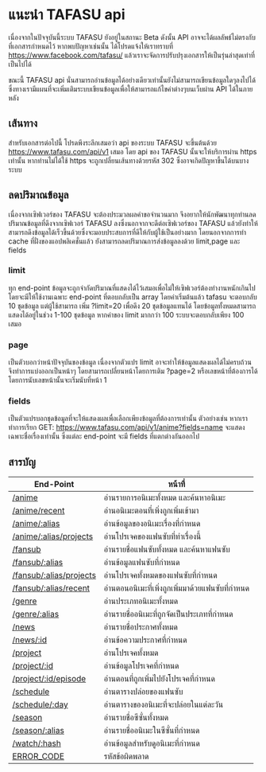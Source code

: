 # แนะนำ TAFASU api
เนื่องจากในปัจจุบันนี้ระบบ TAFASU ยังอยู่ในสถานะ Beta ดังนั้น API อาจจะได้ผลลัพธ์ไม่ตรงกับที่เอกสารกำหนดไว้ หากพบปัญหาเช่นนั้น ได้โปรดแจ้งให้เราทราบที่ https://www.facebook.com/tafasu/ แล้วเราจะจัดการปรับปรุงเอกสารให้เป็นรุ่นล่าสุดเท่าที่เป็นไปได้

ขณะนี้ TAFASU api นั่นสามารถอ่านข้อมูลได้อย่างเดียวเท่านั้นยังไม่สามารถเขียนข้อมูลใดๆลงไปได้ ซึ่งทางเรามีแผนที่จะเพิ่มเติมระบบเขียนข้อมูลเพื่อให้สามารถแก้ไขค่าต่างๆบนเว็บผ่าน API ได้ในภายหลัง

## เส้นทาง
สำหรับเอกสารต่อไปนี้ โปรดพึงระลึกเสมอว่า api ของระบบ TAFASU จะขึ้นต้นด้วย https://www.tafasu.com/api/v1 เสมอ โดย api ของ TAFASU นั้นจะให้บริการผ่าน https เท่านั้น หากท่านไม่ได้ใช้ https จะถูกเปลี่ยนเส้นทางด้วยรหัส 302 ซึ่งอาจเกิดปัญหาขึ้นได้บนบางระบบ

## ลดปริมาณข้อมูล
เนื่องจากเซิฟเวอร์ของ TAFASU จะต้องประมวลผลคำขอจำนวนมาก จึงอยากให้นักพัฒนาทุกท่านลดปริมาณข้อมูลที่ดึงจากเซิฟเวอร์ TAFASU ลงซึ่งนอกจากจะดีต่อเซิฟเวอร์ของ TAFASU แล้วยังทำให้สามารถดึงข้อมูลได้เร็วขึ้นด้วยซึ่งจะมอบประสบการที่ดีให้กับผู้ใช้เป็นอย่างมาก โดยนอกจากการทำ cache ที่ฝั่งของแอปพลิเคชั่นแล้ว ยังสามารถลดปริมาณการส่งข้อมูลลงด้วย limit,page และ fields

### limit
ทุก end-point ข้อมูลจะถูกจำกัดปริมาณที่แสดงได้ไว้เสมอเพื่อไม่ให้เซิฟเวอร์ต้องทำงานหนักเกินไป โดยจะมีให้ใช้งานเฉพาะ end-point ที่ตอบกลับเป็น array โดยค่าเริ่มต้นแล้ว tafasu จะตอบกลับ 10 ชุดข้อมูล แต่ผู้ใช้สามารถ เพิ่ม ?limit=20 เพื่อดึง 20 ชุดข้อมูลแทนได้ โดยข้อมูลทั้งหมดสามารถ แสดงได้อยู่ในช่วง 1-100 ชุดข้อมูล หากค่าของ limit มากกว่า 100 ระบบจะตอบกลับเพียง 100 เสมอ

### page
เป็นตัวบอกว่าหน้าปัจจุบันของข้อมูล เนื่องจากตัวแปร limit อาจะทำให้ข้อมูลแสดงผลได้ไม่ครบถ้วน จึงทำการแบ่งออกเป็นหน้าๆ โดยสามารถเปลี่ยนหน้าโดยการเติม ?page=2 หรือเลขหน้าที่ต้องการได้ โดยการนับเลขหน้านั้นจะเริ่มนับที่หน้า 1

### fields
เป็นตัวแปรบอกชุดข้อมูลที่จะให้แสดงผลเพื่อเลือกเพียงข้อมูลที่ต้องการเท่านั้น ตัวอย่างเช่น หากเราทำการเรียก GET: https://www.tafasu.com/api/v1/anime?fields=name จะแสดงเฉพาะชื่อเรื่องเท่านั้น ซึ่งแต่ละ end-point จะมี fields ที่แตกต่างกันออกไป

## สารบัญ
End-Point                      | หน้าที่
-------------------------------|----------------------------------------
[/anime](anime.md)                                | อ่านรายการอนิเมะทั้งหมด และค้นหาอนิเมะ
[/anime/recent](anime_recent.md)                  | อ่านอนิเมะตอนที่เพิ่งถูกเพิ่มเข้ามา
[/anime/:alias](anime_alias.md)                   | อ่านข้อมูลของอนิเมะเรื่องที่กำหนด
[/anime/:alias/projects](anime_project.md)        | อ่านโปรเจคของแฟนซับที่ทำเรื่องนี้
[/fansub](fansub.md)                              | อ่านรายชื่อแฟนซับทั้งหมด และค้นหาแฟนซับ
[/fansub/:alias](fansub_alias.md)                 | อ่านข้อมูลแฟนซับที่กำหนด
[/fansub/:alias/projects](fansub_project.md)      | อ่านโปรเจคทั้งหมดของแฟนซับที่กำหนด
[/fansub/:alias/recent](fansub_recent.md)         | อ่านตอนอนิเมะที่เพิ่งถูกเพิ่มมาด้วยแฟนซับที่กำหนด
[/genre](genre.md)                                | อ่านประเภทอนิเมะทั้งหมด
[/genre/:alias](genre_alias.md)                   | อ่านรายชื่ออนิเมะที่ถูกจัดเป็นประเภทที่กำหนด
[/news](news.md)                                  | อ่านรายชื่อประกาศทั้งหมด
[/news/:id](news_id.md)                           | อ่านข้อความประกาศที่กำหนด
[/project](project.md)                            | อ่านโปรเจคทั้งหมด
[/project/:id](project_id.md)                     | อ่านข้อมูลโปรเจคที่กำหนด
[/project/:id/episode](project_episode.md)        | อ่านตอนที่ถูกเพิ่มไปยังโปรเจคที่กำหนด
[/schedule](schedule.md)                          | อ่านตารางปล่อยของแฟนซับ
[/schedule/:day](schedule_day.md)                 | อ่านตารางของอนิเมะที่จะปล่อยในแต่ละวัน
[/season](season.md)                              | อ่านรายชื่อซีซั่นทั้งหมด
[/season/:alias](season_alias.md)                 | อ่านรายชื่ออนิเมะในซีซั่นที่กำหนด
[/watch/:hash](watch_hash.md)                     | อ่านข้อมูลสำหรับดูอนิเมะที่กำหนด
[ERROR_CODE](error_code.md)                       | รหัสข้อผิดพลาด
